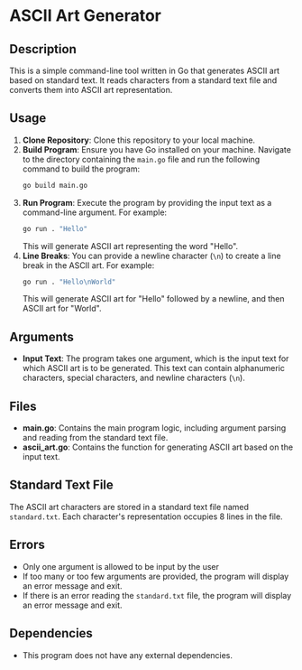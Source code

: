 # ASCII Art Generator

## Description
This is a simple command-line tool written in Go that generates ASCII art based on standard text. It reads characters from a standard text file and converts them into ASCII art representation.

## Usage
1. **Clone Repository**: Clone this repository to your local machine.
2. **Build Program**: Ensure you have Go installed on your machine. Navigate to the directory containing the `main.go` file and run the following command to build the program:
    ```bash
    go build main.go
    ```
3. **Run Program**: Execute the program by providing the input text as a command-line argument. For example:
    ```bash
    go run . "Hello"
    ```
    This will generate ASCII art representing the word "Hello".
4. **Line Breaks**: You can provide a newline character (`\n`) to create a line break in the ASCII art. For example:
    ```bash
    go run . "Hello\nWorld"
    ```
    This will generate ASCII art for "Hello" followed by a newline, and then ASCII art for "World".

## Arguments
- **Input Text**: The program takes one argument, which is the input text for which ASCII art is to be generated. This text can contain alphanumeric characters, special characters, and newline characters (`\n`).

## Files
- **main.go**: Contains the main program logic, including argument parsing and reading from the standard text file.
- **ascii_art.go**: Contains the function for generating ASCII art based on the input text.

## Standard Text File
The ASCII art characters are stored in a standard text file named `standard.txt`. Each character's representation occupies 8 lines in the file.

## Errors
- Only one argument is allowed to be input by the user
- If too many or too few arguments are provided, the program will display an error message and exit.
- If there is an error reading the `standard.txt` file, the program will display an error message and exit.

## Dependencies
- This program does not have any external dependencies.

